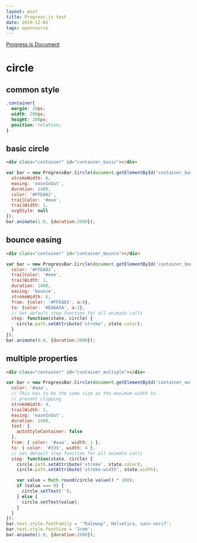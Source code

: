 ```yaml
---
layout: post
title: Progress.js test
date: 2019-12-01
tags: opensource
---
```


<script src="/assets/vendor/progressbar.min.js"></script>

[Progress.js Document](https://progressbarjs.readthedocs.io/en/latest/)

# circle

## common style

``` css
.container{
  margin: 20px;
  width: 200px;
  height: 200px;
  position: relative;
}
```

<style>
  .container .container{
    margin: 20px;
    width: 200px;
    height: 200px;
    position: relative;
  }
</style>

## basic circle

<div class="container" id="container_basic"></div>

``` html
<div class="container" id="container_basic"></div>
```


``` javascript
var bar = new ProgressBar.Circle(document.getElementById('container_basic'), {
  strokeWidth: 6,
  easing: 'easeInOut',
  duration: 1400,
  color: '#FFEA82',
  trailColor: '#eee',
  trailWidth: 1,
  svgStyle: null
});
bar.animate(1.0, {duration:2000});
```

## bounce easing

<div class="container" id="container_bounce"></div>

``` html
<div class="container" id="container_bounce"></div>
```


``` javascript
var bar = new ProgressBar.Circle(document.getElementById('container_bounce'), {
  color: '#FFEA82',
  trailColor: '#eee',
  trailWidth: 1,
  duration: 1400,
  easing: 'bounce',
  strokeWidth: 6,
  from: {color: '#FFEA82', a:0},
  to: {color: '#ED6A5A', a:1},
  // Set default step function for all animate calls
  step: function(state, circle) {
    circle.path.setAttribute('stroke', state.color);
  }
});
bar.animate(0.0, {duration:2000});
```

## multiple properties

<div class="container" id="container_multiple"></div>

``` html
<div class="container" id="container_multiple"></div>
```


``` javascript
var bar = new ProgressBar.Circle(document.getElementById('container_multiple'), {
  color: '#aaa',
  // This has to be the same size as the maximum width to
  // prevent clipping
  strokeWidth: 4,
  trailWidth: 1,
  easing: 'easeInOut',
  duration: 1400,
  text: {
    autoStyleContainer: false
  },
  from: { color: '#aaa', width: 1 },
  to: { color: '#333', width: 4 },
  // Set default step function for all animate calls
  step: function(state, circle) {
    circle.path.setAttribute('stroke', state.color);
    circle.path.setAttribute('stroke-width', state.width);

    var value = Math.round(circle.value() * 100);
    if (value === 0) {
      circle.setText('');
    } else {
      circle.setText(value);
    }
  }
});
bar.text.style.fontFamily = '"Raleway", Helvetica, sans-serif';
bar.text.style.fontSize = '2rem';
bar.animate(1.0, {duration:2000});
```

<script>
  $(document).ready(function(){
    //circle - basic
    (function(){
      var flag = true;
      var bar = new ProgressBar.Circle(document.getElementById('container_basic'), {
        strokeWidth: 6,
        easing: 'easeInOut',
        duration: 1400,
        color: '#FFEA82',
        trailColor: '#eee',
        trailWidth: 1,
        svgStyle: null
      });
      setInterval(function(){
        if(flag) {
          bar.animate(1.0, {duration:2000});
        } else {
          bar.animate(0.0, {duration:2000});
        }
        flag = !flag;
      }, 5000);
    })();

    //circle - bounce
    (function(){
      var flag = true;
      var bar = new ProgressBar.Circle(document.getElementById('container_bounce'), {
        color: '#FFEA82',
        trailColor: '#eee',
        trailWidth: 1,
        duration: 1400,
        easing: 'bounce',
        strokeWidth: 6,
        from: {color: '#FFEA82', a:0},
        to: {color: '#ED6A5A', a:1},
        // Set default step function for all animate calls
        step: function(state, circle) {
          circle.path.setAttribute('stroke', state.color);
        }
      });
      setInterval(function(){
        if(flag) {
          bar.animate(1.0, {duration:2000});
        } else {
          bar.animate(0.0, {duration:2000});
        }
        flag = !flag;
      }, 5000);
    })();

    //circle - multiple properties
    (function(){
      var flag = true;
      var bar = new ProgressBar.Circle(document.getElementById('container_multiple'), {
        color: '#aaa',
        // This has to be the same size as the maximum width to
        // prevent clipping
        strokeWidth: 4,
        trailWidth: 1,
        easing: 'easeInOut',
        duration: 1400,
        text: {
          autoStyleContainer: false
        },
        from: { color: '#aaa', width: 1 },
        to: { color: '#333', width: 4 },
        // Set default step function for all animate calls
        step: function(state, circle) {
          circle.path.setAttribute('stroke', state.color);
          circle.path.setAttribute('stroke-width', state.width);

          var value = Math.round(circle.value() * 100);
          if (value === 0) {
            circle.setText('');
          } else {
            circle.setText(value);
          }
        }
      });
      bar.text.style.fontFamily = '"Raleway", Helvetica, sans-serif';
      bar.text.style.fontSize = '2rem';
      setInterval(function(){
        if(flag) {
          bar.animate(1.0, {duration:2000});
        } else {
          bar.animate(0.0, {duration:2000});
        }
        flag = !flag;
      }, 5000);
    })();


  });
</script>
